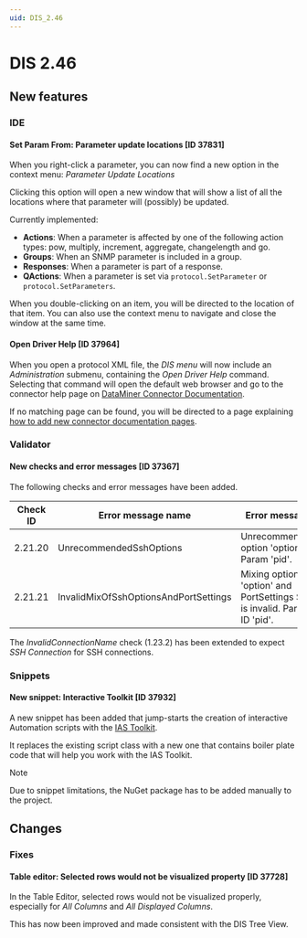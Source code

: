 ```yaml
---
uid: DIS_2.46
---
```


# DIS 2.46

## New features

### IDE

#### Set Param From: Parameter update locations [ID 37831]

When you right-click a parameter, you can now find a new option in the context menu: *Parameter Update Locations*

Clicking this option will open a new window that will show a list of all the locations where that parameter will (possibly) be updated.

Currently implemented:

- **Actions**: When a parameter is affected by one of the following action types: pow, multiply, increment, aggregate, changelength and go.
- **Groups**: When an SNMP parameter is included in a group.
- **Responses**: When a parameter is part of a response.
- **QActions**: When a parameter is set via `protocol.SetParameter` or `protocol.SetParameters`.

When you double-clicking on an item, you will be directed to the location of that item. You can also use the context menu to navigate and close the window at the same time.

#### Open Driver Help [ID 37964]

When you open a protocol XML file, the *DIS menu* will now include an *Administration* submenu, containing the *Open Driver Help* command. Selecting that command will open the default web browser and go to the connector help page on [DataMiner Connector Documentation](https://docs.dataminer.services/connector/index.html).

If no matching page can be found, you will be directed to a page explaining [how to add new connector documentation pages](xref:Connector_help_pages#adding-new-connector-documentation-pages).

### Validator

#### New checks and error messages [ID 37367]

The following checks and error messages have been added.

| Check ID | Error message name | Error message |
|--|--|--|
| 2.21.20 | UnrecommendedSshOptions                | Unrecommended option 'option' in Param 'pid'. |
| 2.21.21 | InvalidMixOfSshOptionsAndPortSettings  | Mixing option 'option' and PortSettings SSH is invalid. Param ID 'pid'. |

The *InvalidConnectionName* check (1.23.2) has been extended to expect *SSH Connection* for SSH connections.

### Snippets

#### New snippet: Interactive Toolkit [ID 37932]

A new snippet has been added that jump-starts the creation of interactive Automation scripts with the [IAS Toolkit](https://www.nuget.org/packages/Skyline.DataMiner.Utils.InteractiveAutomationScriptToolkit).

It replaces the existing script class with a new one that contains boiler plate code that will help you work with the IAS Toolkit.

> [!NOTE]
> Due to snippet limitations, the NuGet package has to be added manually to the project.

## Changes

### Fixes

#### Table editor: Selected rows would not be visualized property [ID 37728]

In the Table Editor, selected rows would not be visualized properly, especially for *All Columns* and *All Displayed Columns*.

This has now been improved and made consistent with the DIS Tree View.
